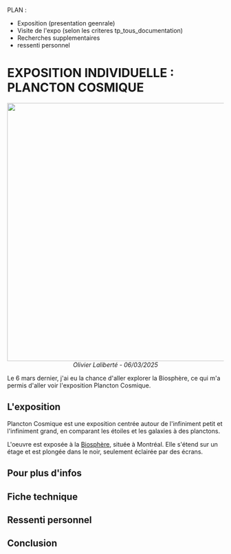 PLAN : 
- Exposition (presentation geenrale)
- Visite de l'expo (selon les criteres tp_tous_documentation)
- Recherches supplementaires
- ressenti personnel

# EXPOSITION INDIVIDUELLE : PLANCTON COSMIQUE
<!--Image d'ensemble-->
<p align="center">
  <img src="./images/img_biosphere_ensemble.jpg" width="600px"><br>
  <i>Olivier Laliberté - 06/03/2025</i>
</p>

Le 6 mars dernier, j'ai eu la chance d'aller explorer la Biosphère, ce qui m'a permis d'aller voir l'exposition Plancton Cosmique. 

## L'exposition
Plancton Cosmique est une exposition centrée autour de l'infiniment petit et l'infiniment grand, en comparant les étoiles et les galaxies à des planctons.

L'oeuvre est exposée à la [Biosphère](https://espacepourlavie.ca/en/biosphere), située à Montréal. Elle s'étend sur un étage et est plongée dans le noir, seulement éclairée par des écrans. 

## Pour plus d'infos

## Fiche technique

## Ressenti personnel

## Conclusion
